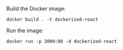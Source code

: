 

Build the Docker image:

```
docker build . -t dockerized-react
```

Run the image:

```
docker run -p 3000:80 -d dockerized-react
```
